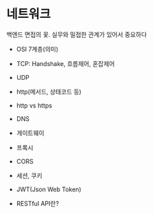 # 네트워크
백엔드 면접의 꽃. 실무와 밀접한 관계가 있어서 중요하다

- OSI 7계층(의미)
- TCP: Handshake, 흐름제어, 혼잡제어
- UDP

- http(메서드, 상태코드 등)

- http vs https
- DNS
- 게이트웨이
- 프록시
- CORS
- 세션, 쿠키
- JWT(Json Web Token)
- RESTful API란?
